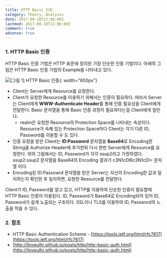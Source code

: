 ```yaml
---
title: HTTP Basic 인증
category: Theory, Analysis
date: 2017-08-10T12:00:00Z
lastmod: 2017-08-10T12:00:00Z
comment: true
adsense: true
---
```


### 1. HTTP Basic 인증

HTTP Basic 인증 기법은 HTTP 표준에 정의된 가장 단순한 인증 기법이다. 아래의 그림은 HTTP Basic 인증 기법의 Example을 나타내고 있다.

![[그림 1] HTTP Basic 인증]({{site.baseurl}}/images/theory_analysis/HTTP_Basic_Authorization/HTTP_Basic_Example.PNG){: width="600px"}

* Client는 Server에게 Resource를 요청한다.
* Client가 요청한 Resource를 이용하기 위해서는 인증이 필요하다. 따라서 Server는 Client에게 **WWW-Authenticate Header**를 통해 인증 필요성을 Client에게 전달한다. Basic 문자열을 통해 Basic 인증 과정이 필요하다는걸  Client에게 알린다.
  * realm은 요청한 Resource의 Protection Space를 나타내는 속성이다. Resource가 속해 있는 Protection Space마다 Client는 각기 다른 ID, Password를 이용할 수 도 있다.
* 인증 요청을 받은 Client는 **ID:Password** 문자열을 **Base64**로 Encoding한 String을 Authorize Header에 추가한뒤 다시 한번 Server에게 Resource를 요청한다. 위의 그림에서는 ID, Password가 각각 ssup2라고 가정하였다. ssup2:ssup2 문자열을 Base64의 Encoding 결과가 c3N1cDI6c3N1cDI= 문자열 이다.
* Encoding된 ID:Passowrd 문자열을 받은 Server는 자신이 Encoding한 값과 일치하는지 확인한 후 일치하면, 요청한 Resource를 전달한다.

Client가 ID, Password를 알고 있고, HTTP를 이용하여 단순한 인증이 필요할때 HTTP Basic 인증이 이용된다. ID, Password가 Base64로 Encoding되어 있어 ID, Password가 쉽게 노출되는 구조이다. SSL이나 TLS를 이용하여 ID, Password의 노출을 막을 수 있다.

### 2. 참조

* HTTP Basic Authentication Scheme - [https://tools.ietf.org/html/rfc7617](https://tools.ietf.org/html/rfc7617)
* [http://iloveulhj.github.io/posts/http/http-basic-auth.html](http://iloveulhj.github.io/posts/http/http-basic-auth.html)
